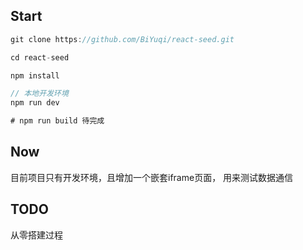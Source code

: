 ## Start

```js
git clone https://github.com/BiYuqi/react-seed.git

cd react-seed

npm install

// 本地开发环境
npm run dev

# npm run build 待完成
```
## Now

目前项目只有开发环境，且增加一个嵌套iframe页面， 用来测试数据通信

## TODO

从零搭建过程